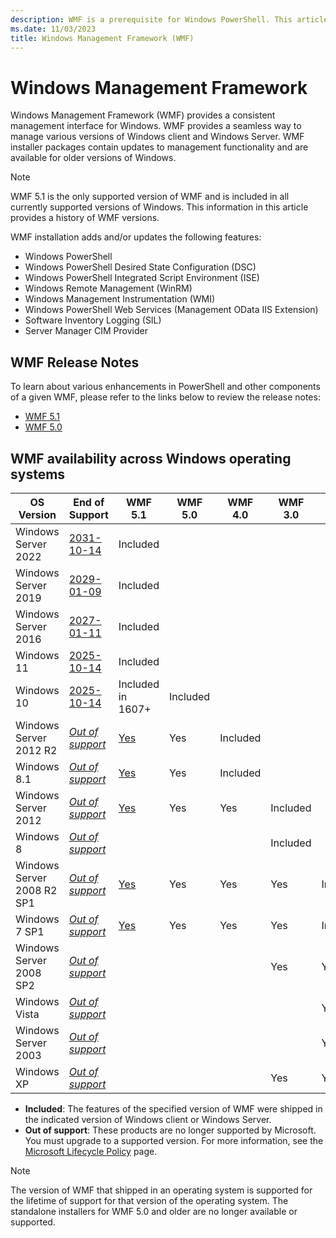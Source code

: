 ```yaml
---
description: WMF is a prerequisite for Windows PowerShell. This articles shows the history of WMF versions and provides information about how to find and install WMF.
ms.date: 11/03/2023
title: Windows Management Framework (WMF)
---
```


# Windows Management Framework

Windows Management Framework (WMF) provides a consistent management interface for Windows. WMF
provides a seamless way to manage various versions of Windows client and Windows Server. WMF
installer packages contain updates to management functionality and are available for older versions
of Windows.

> [!NOTE]
> WMF 5.1 is the only supported version of WMF and is included in all currently supported versions
> of Windows. This information in this article provides a history of WMF versions.

WMF installation adds and/or updates the following features:

- Windows PowerShell
- Windows PowerShell Desired State Configuration (DSC)
- Windows PowerShell Integrated Script Environment (ISE)
- Windows Remote Management (WinRM)
- Windows Management Instrumentation (WMI)
- Windows PowerShell Web Services (Management OData IIS Extension)
- Software Inventory Logging (SIL)
- Server Manager CIM Provider

## WMF Release Notes

To learn about various enhancements in PowerShell and other components of a given WMF, please refer
to the links below to review the release notes:

- [WMF 5.1][08]
- [WMF 5.0][07]

## WMF availability across Windows operating systems

|         OS Version         |     End of Support     |      WMF 5.1      | WMF 5.0  | WMF 4.0  | WMF 3.0  | WMF 2.0  |
| -------------------------- | ---------------------- | ----------------- | -------- | -------- | -------- | -------- |
| Windows Server 2022        | [2031-10-14][04]       | Included          |          |          |          |          |
| Windows Server 2019        | [2029-01-09][04]       | Included          |          |          |          |          |
| Windows Server 2016        | [2027-01-11][04]       | Included          |          |          |          |          |
| Windows 11                 | [2025-10-14][03]       | Included          |          |          |          |          |
| Windows 10                 | [2025-10-14][03]       | Included in 1607+ | Included |          |          |          |
| Windows Server 2012 R2     | [_Out of support_][02] | [Yes][05]         | Yes      | Included |          |          |
| Windows 8.1                | [_Out of support_][02] | [Yes][05]         | Yes      | Included |          |          |
| Windows Server 2012        | [_Out of support_][02] | [Yes][05]         | Yes      | Yes      | Included |          |
| Windows 8                  | [_Out of support_][01] |                   |          |          | Included |          |
| Windows Server 2008 R2 SP1 | [_Out of support_][01] | [Yes][05]         | Yes      | Yes      | Yes      | Included |
| Windows 7 SP1              | [_Out of support_][01] | [Yes][05]         | Yes      | Yes      | Yes      | Included |
| Windows Server 2008 SP2    | [_Out of support_][01] |                   |          |          | Yes      | Yes      |
| Windows Vista              | [_Out of support_][01] |                   |          |          |          | Yes      |
| Windows Server 2003        | [_Out of support_][01] |                   |          |          |          | Yes      |
| Windows XP                 | [_Out of support_][01] |                   |          |          | Yes      | Yes      |

- **Included**: The features of the specified version of WMF were shipped in the indicated version
  of Windows client or Windows Server.
- **Out of support**: These products are no longer supported by Microsoft. You must upgrade to a
  supported version. For more information, see the [Microsoft Lifecycle Policy][06] page.

> [!NOTE]
> The version of WMF that shipped in an operating system is supported for the lifetime of support
> for that version of the operating system. The standalone installers for WMF 5.0 and older are no
> longer available or supported.

<!-- link refs -->
[01]: /lifecycle/products/?products=windows
[02]: /windows/release-health/status-windows-8.1-and-windows-server-2012-r2
[03]: /windows/release-health/supported-versions-windows-client
[04]: /windows/release-health/windows-server-release-info
[05]: https://aka.ms/wmf51download
[06]: https://support.microsoft.com/lifecycle
[07]: whats-new/release-notes.md#wmf-50-changes
[08]: whats-new/release-notes.md#wmf-51-changes

